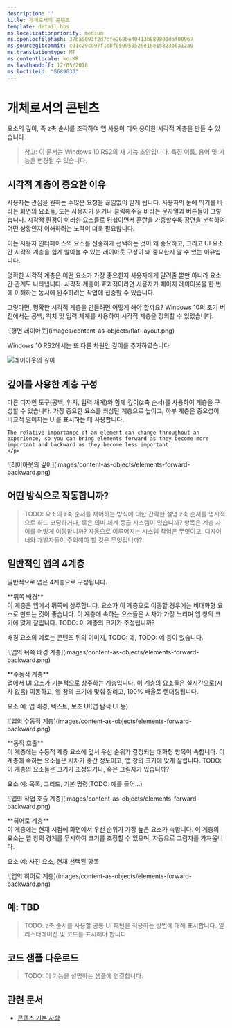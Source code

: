 ```yaml
---
description: ''
title: 개체로서의 콘텐츠
template: detail.hbs
ms.localizationpriority: medium
ms.openlocfilehash: 37ba5093f2d7cfe268be40413b889801daf00967
ms.sourcegitcommit: c01c29cd97f1cbf050950526e18e15823b6a12a0
ms.translationtype: MT
ms.contentlocale: ko-KR
ms.lasthandoff: 12/05/2018
ms.locfileid: "8689033"
---
```

# <a name="content-as-objects"></a>개체로서의 콘텐츠

 

요소의 깊이, 즉 z축 순서를 조작하여 앱 사용이 더욱 용이한 시각적 계층을 만들 수 있습니다.  

> 참고: 이 문서는 Windows 10 RS2의 새 기능 초안입니다. 특징 이름, 용어 및 기능은 변경될 수 있습니다. 

## <a name="why-visual-hierarchy-is-important"></a>시각적 계층이 중요한 이유

사용자는 관심을 원하는 수많은 요청을 끊임없이 받게 됩니다. 사용자의 눈에 띄기를 바라는 화면의 요소들, 또는 사용자가 읽거나 클릭해주길 바라는 문자열과 버튼들이 그렇습니다. 시각적 환경이 이러한 요소들로 뒤섞이면서 혼란을 가중할수록 장면을 분석하여 어떤 상황인지 이해하려는 노력이 더욱 필요합니다.  

이는 사용자 인터페이스의 요소를 신중하게 선택하는 것이 왜 중요하고, 그리고 UI 요소 간 시각적 계층을 쉽게 알아볼 수 있는 레이아웃 구성이 왜 중요한지 알 수 있는 이유입니다. <!-- Every element is competing for the user's attention, and every time you add an element, you add a mental tax to the user. -->

명확한 시각적 계층은 어떤 요소가 가장 중요한지 사용자에게 알려줄 뿐만 아니라 요소 간 관계도 나타냅니다. 시각적 계층이 효과적이라면 사용자가 페이지 레이아웃을 한 번에 이해하는 동시에 완수하려는 작업에 집중할 수 있습니다. 

<p></p>


<div class="side-by-side">
<div class="side-by-side-content">
  <div class="side-by-side-content-left">
  <p>그렇다면, 명확한 시각적 계층을 만들려면 어떻게 해야 할까요? Windows 10의 초기 버전에서는 공백, 위치 및 입력 체계를 사용하여 시각적 계층을 정의할 수 있었습니다. </p>
  </div>
  <div class="side-by-side-content-right">
    ![평면 레이아웃](images/content-as-objects/flat-layout.png)
    
  </div>
</div>
</div>

Windows 10 RS2에서는 또 다른 차원인 깊이를 추가하였습니다. 

![레이아웃의 깊이](images/content-as-objects/depth-in-layout2.png)


## <a name="use-depth-to-establish-a-hierarchy"></a>깊이를 사용한 계층 구성 

<p></p>

<div class="side-by-side">
<div class="side-by-side-content">
  <div class="side-by-side-content-left">
     <p>다른 디자인 도구(공백, 위치, 입력 체계)와 함께 깊이(z축 순서)를 사용하여 계층을 구성할 수 있습니다. 가장 중요한 요소를 최상단 계층으로 높이고, 하부 계층은 중요성이 비교적 떨어지는 UI를 표시하는 데 사용합니다. 

    The relative importance of an element can change throughout an experience, so you can bring elements forward as they become more important and backward as they become less important. 
    </p>
  </div>
  <div class="side-by-side-content-right">
    ![레이아웃의 깊이](images/content-as-objects/elements-forward-backward.png) 
    
  </div>
</div>
</div>

## <a name="how-does-it-work"></a>어떤 방식으로 작동합니까?
> TODO: 요소의 z축 순서를 제어하는 방식에 대한 간략한 설명 z축 순서를 명시적으로 하드 코딩하거나, 혹은 의미 체계 등급 시스템이 있습니까? 항목은 계층 사이를 어떻게 이동합니까? 자동으로 이루어지는 시스템 작업은 무엇이고, 디자이너와 개발자들이 주의해야 할 것은 무엇입니까? 

## <a name="the-four-layers-of-a-typical-app-layers"></a>일반적인 앱의 4계층

<p>일반적으로 앱은 4계층으로 구성됩니다.</p>
<p></p>

<div class="side-by-side">
<div class="side-by-side-content">
  <div class="side-by-side-content-left">
  **뒤쪽 배경** <br/>
이 계층은 앱에서 뒤쪽에 상주합니다.  요소가 이 계층으로 이동할 경우에는 비대화형 요소로 만드는 것이 좋습니다. 이 계층에 속하는 요소들은 시차가 가장 느리며 앱 창의 크기에 맞게 잘립니다. TODO: 이 계층의 크기가 조정됩니까? 

<p>배경 요소의 예로는 콘텐츠 뒤의 이미지, TODO: 예, TODO: 예 등이 있습니다.</p>
  </div>
  <div class="side-by-side-content-right">
    ![앱의 뒤쪽 배경 계층](images/content-as-objects/elements-forward-backward.png)
    
  </div>
</div>
</div>

<p></p>

<div class="side-by-side">
<div class="side-by-side-content">
  <div class="side-by-side-content-left">
  **수동적 계층** <br/>
앱에서 UI 요소가 기본적으로 상주하는 계층입니다.  이 계층의 요소들은 실시간으로(시차 없음) 이동하고, 앱 창의 크기에 맞춰 잘리고, 100% 배율로 렌더링됩니다. 

<p>요소 예: 앱 배경, 텍스트, 보조 UI(앱 탐색 UI 등)</p>
  </div>
  <div class="side-by-side-content-right">
    ![앱의 수동적 계층](images/content-as-objects/elements-forward-backward.png)
    
  </div>
</div>
</div>

<p></p>

<div class="side-by-side">
<div class="side-by-side-content">
  <div class="side-by-side-content-left">
  **동작 호출** <br/>
이 계층에는 수동적 계층 요소에 앞서 우선 순위가 결정되는 대화형 항목이 속합니다. 이 계층에 속하는 요소들은 시차가 중간 정도이고, 앱 창의 크기에 맞게 잘립니다. TODO: 이 계층의 요소들은 크기가 조정되거나, 혹은 그림자가 있습니까?

<p>요소 예: 목록, 그리드, 기본 명령(TODO: 예를 들어...)</p> 
  </div>
  <div class="side-by-side-content-right">
    ![앱의 작업 호출 계층](images/content-as-objects/elements-forward-backward.png)
    
  </div>
</div>
</div>

<p></p>
<div class="side-by-side">
<div class="side-by-side-content">
  <div class="side-by-side-content-left">
  **히어로 계층** <br/>
이 계층에는 현재 시점에 화면에서 우선 순위가 가장 높은 요소가 속합니다.  이 계층의 요소는 앱 창의 경계를 무시하여 크기를 조정할 수 있으며, 자동으로 그림자를 가져옵니다.

<p>요소 예: 사진 요소, 현재 선택된 항목</p>  
  </div>
  <div class="side-by-side-content-right">
    ![앱의 히어로 계층](images/content-as-objects/elements-forward-backward.png)
    
  </div>
</div>
</div>



<!--
Depth is meaningful; it establishes visual and interactive hierarchy for users to efficiently complete tasks. Depth orients users in our system. 
-->

## <a name="example-tbd"></a>예: TBD
> TODO: z축 순서를 사용할 공통 UI 패턴을 적용하는 방법에 대해 표시합니다. 일러스터레이션 및 코드를 표시해야 합니다. 

## <a name="download-the-code-samples"></a>코드 샘플 다운로드
>TODO: 이 기능을 설명하는 샘플에 연결합니다. 


## <a name="related-articles"></a>관련 문서
* [콘텐츠 기본 사항](../basics/content-basics.md)
